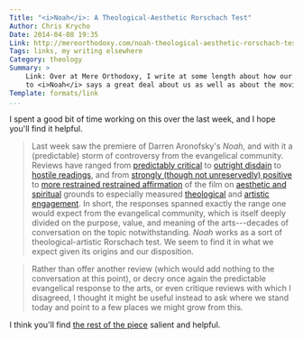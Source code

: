 ```yaml
---
Title: "<i>Noah</i>: A Theological-Aesthetic Rorschach Test"
Author: Chris Krycho
Date: 2014-04-08 19:35
Link: http://mereorthodoxy.com/noah-theological-aesthetic-rorschach-test/
Tags: links, my writing elsewhere
Category: theology
Summary: >
    Link: Over at Mere Orthodoxy, I write at some length about how our responses
    to <i>Noah</i> says a great deal about us as well as about the movie itself.
Template: formats/link
...
```


I spent a good bit of time working on this over the last week, and I hope you'll
find it helpful.

> Last week saw the premiere of Darren Aronofsky's _Noah_, and with it a
> (predictable) storm of controversy from the evangelical community. Reviews
> have ranged from [predictably critical][mohler] to [outright disdain][patheos]
> to [hostile readings][mattson], and from [strongly (though not unreservedly)
> positive][ct] to [more restrained restrained affirmation][mccracken] of the
> film on [aesthetic and spiritual][relevant] grounds to especially measured
> [theological][sdg] and [artistic engagement][capc]. In short, the responses
> spanned exactly the range one would expect from the evangelical community,
> which is itself deeply divided on the purpose, value, and meaning of the
> arts---decades of conversation on the topic notwithstanding. _Noah_ works as a
> sort of theological-artistic Rorschach test. We seem to find it in what we
> expect given its origins and our disposition.

> Rather than offer another review (which would add nothing to the conversation
> at this point), or decry once again the predictable evangelical response to
> the arts, or even critique reviews with which I disagreed, I thought it might
> be useful instead to ask where we stand today and point to a few places we
> might grow from this.

I think you'll find [the rest of the piece][link] salient and helpful.

[link]: http://mereorthodoxy.com/noah-theological-aesthetic-rorschach-test/

[capc]: http://christandpopculture.com/stars-strange-review-noah/
[ct]: http://www.christianitytoday.com/ct/2014/march-web-only/noah.html?paging=off
[mattson]: http://drbrianmattson.com/journal/2014/3/31/sympathy-for-the-devil
[mccracken]: http://convergemagazine.com/noah-film-12561/
[mohler]: http://www.albertmohler.com/2014/03/31/drowning-in-distortion-darren-aronofskys-noah/
[patheos]: http://www.patheos.com/blogs/churchofthemasses/2014/03/the-utter-embarrassing-mess-of-noah-and-why-everybody-is-lying-about-it/
[relevant]: http://www.relevantmagazine.com/culture/film/noah
[sdg]: http://www.catholicworldreport.com/Item/3036/inoahi_a_theological_reflection.aspx
